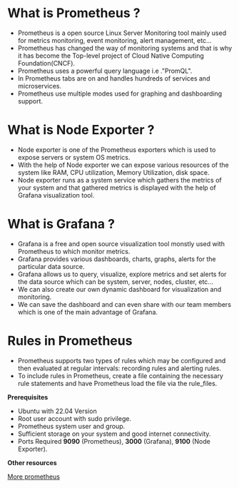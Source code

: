 # What is Prometheus ?

- Prometheus is a open source Linux Server Monitoring tool mainly used for metrics monitoring, event monitoring, alert management, etc...
- Prometheus has changed the way of monitoring systems and that is why it has become the Top-level project of Cloud Native Computing Foundation(CNCF).
- Prometheus uses a powerful query language i.e ."PromQL".
- In Prometheus tabs are on and handles hundreds of services and microservices.
- Prometheus use multiple modes used for graphing and dashboarding support.

# What is Node Exporter ?

- Node exporter is one of the Prometheus exporters which is used to expose servers or system OS metrics.
- With the help of Node exporter we can expose various resources of the system like RAM, CPU utilization, Memory Utilization, disk space.
- Node exporter runs as a system service which gathers the metrics of your system and that gathered metrics is displayed with the help of Grafana visualization tool.

# What is Grafana ?

- Grafana is a free and open source visualization tool monstly used with Prometheus to which monitor metrics.
- Grafana provides various dashboards, charts, graphs, alerts for the particular data source.
- Grafana allows us to query, visualize, explore metrics and set alerts for the data source which can be system, server, nodes, cluster, etc...
- We can also create our own dynamic dashboard for visualization and monitoring.
- We can save the dashboard and can even share with our team members which is one of the main advantage of Grafana.

# Rules in Prometheus

- Prometheus supports two types of rules which may be configured and then evaluated at regular intervals: recording rules and alerting rules.
- To include rules in Prometheus, create a file containing the necessary rule statements and have Prometheus load the file via the rule_files.

**Prerequisites**

- Ubuntu with 22.04 Version
- Root user account with sudo privilege.
- Prometheus system user and group.
- Sufficient storage on your system and good internet connectivity.
- Ports Required **9090** (Prometheus), **3000** (Grafana), **9100** (Node Exporter).

**Other resources**

[More prometheus](https://prometheus.io/download/#alertmanager)
